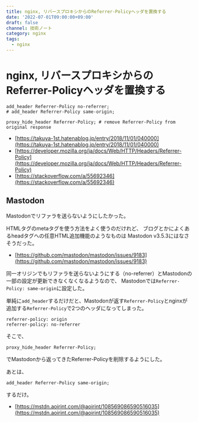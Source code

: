 ```yaml
---
title: nginx, リバースプロキシからのReferrer-Policyヘッダを置換する
date: '2022-07-01T09:00:00+09:00'
draft: false
channel: 技術ノート
category: nginx
tags:
  - nginx
---
```

# nginx, リバースプロキシからのReferrer-Policyヘッダを置換する

```nginx
add_header Referrer-Policy no-referrer;
# add_header Referrer-Policy same-origin;

proxy_hide_header Referrer-Policy; # remove Referrer-Policy from original response
```

- [https://takuya-1st.hatenablog.jp/entry/2018/11/01/040000](https://takuya-1st.hatenablog.jp/entry/2018/11/01/040000)
- [https://developer.mozilla.org/ja/docs/Web/HTTP/Headers/Referrer-Policy](https://developer.mozilla.org/ja/docs/Web/HTTP/Headers/Referrer-Policy)
- [https://stackoverflow.com/a/55692346](https://stackoverflow.com/a/55692346)

## Mastodon

Mastodonでリファラを送らないようにしたかった。

HTMLタグのmetaタグを使う方法をよく使うのだけれど、
ブログとかによくあるheadタグへの任意HTML追加機能のようなものは
Mastodon v3.5.3にはなさそうだった。

- [https://github.com/mastodon/mastodon/issues/9183](https://github.com/mastodon/mastodon/issues/9183)

同一オリジンでもリファラを送らないようにする（no-referrer）とMastodonの一部の設定が更新できなくなくなるようなので、
Mastodonでは`Referrer-Policy: same-origin`に設定した。

単純に`add_header`するだけだと、Mastodonが返す`Referrer-Policy`とnginxが追加する`Referrer-Policy`で2つのヘッダになってしまった。

```plain
referrer-policy: origin
referrer-policy: no-referrer
```

そこで、

```nginx
proxy_hide_header Referrer-Policy;
```

でMastodonから返ってきたReferrer-Policyを削除するようにした。

あとは、

```nginx
add_header Referrer-Policy same-origin;
```

するだけ。

- [https://mstdn.aoirint.com/@aoirint/108569086590516035](https://mstdn.aoirint.com/@aoirint/108569086590516035)
